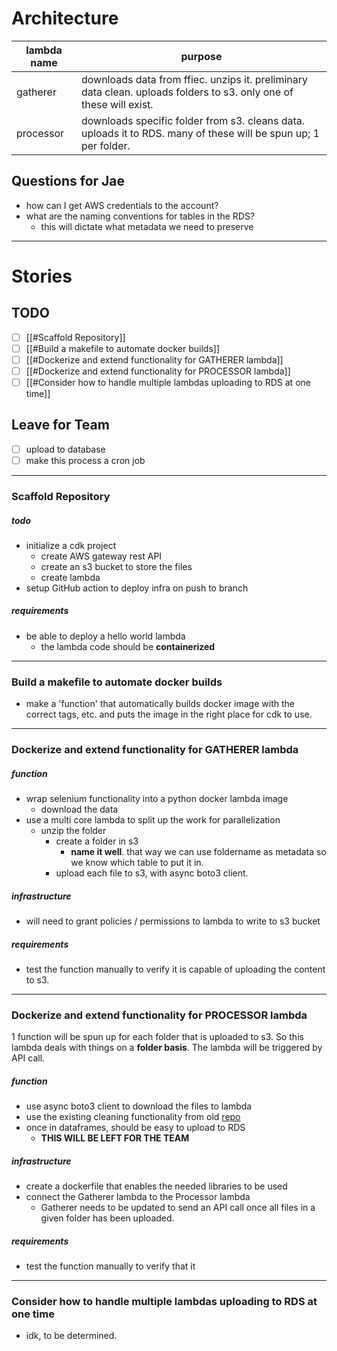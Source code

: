 # Architecture 

| __lambda name__ | __purpose__                                                                                                        |
| --------------- | ------------------------------------------------------------------------------------------------------------------ |
| gatherer        | downloads data from ffiec. unzips it. preliminary data clean. uploads folders to s3. only one of these will exist. |
| processor       | downloads specific folder from s3. cleans data. uploads it to RDS. many of these will be spun up; 1 per folder.    |

## Questions for Jae
* how can I get AWS credentials to the account?
* what are the naming conventions for tables in the RDS?
	* this will dictate what metadata we need to preserve

---
# Stories
## TODO
- [ ] [[#Scaffold Repository]]
- [ ] [[#Build a makefile to automate docker builds]]
- [ ] [[#Dockerize and extend functionality for GATHERER lambda]]
- [ ] [[#Dockerize and extend functionality for PROCESSOR lambda]]
- [ ] [[#Consider how to handle multiple lambdas uploading to RDS at one time]]

## Leave for Team
- [ ] upload to database
- [ ] make this process a cron job

---

### Scaffold Repository
##### todo
* initialize a cdk project
	* create AWS gateway rest API
	* create an s3 bucket to store the files
	* create lambda
* setup GitHub action to deploy infra on push to branch

##### requirements
* be able to deploy a hello world lambda
	* the lambda code should be __containerized__

---

### Build a makefile to automate docker builds
* make a 'function'  that automatically builds docker image with the correct tags, etc. and puts the image in the right place for cdk to use.

---

### Dockerize and extend functionality for GATHERER lambda

##### function
* wrap selenium functionality into a python docker lambda image
	* download the data
* use a multi core lambda to split up the work for parallelization
	* unzip the folder
		* create a folder in s3
			* __name it well__. that way we can use foldername as metadata so we know which table to put it in.
		* upload each file to s3, with async boto3 client.
##### infrastructure
* will need to grant policies / permissions to lambda to write to s3 bucket

##### requirements
* test the function manually to verify it is capable of uploading the content to s3.

---

### Dockerize and extend functionality for PROCESSOR lambda
1 function will be spun up for each folder that is uploaded to s3. So this lambda deals with things on a __folder basis__. The lambda will be triggered by API call.

##### function
* use async boto3 client to download the files to lambda
* use the existing cleaning functionality from old [repo](https://github.com/jacob-danner/db_scrape_automation)
* once in dataframes, should be easy to upload to RDS
	* __THIS WILL BE LEFT FOR THE TEAM__

##### infrastructure
* create a dockerfile that enables the needed libraries to be used
* connect the Gatherer lambda to the Processor lambda
	* Gatherer needs to be updated to send an API call once all files in a given folder has been uploaded.

##### requirements
* test the function manually to verify that it

---

### Consider how to handle multiple lambdas uploading to RDS at one time
* idk, to be determined.
